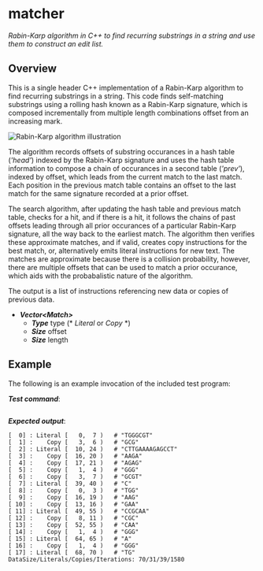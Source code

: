 # matcher

_Rabin-Karp algorithm in C++ to find recurring substrings
in a string and use them to construct an edit list._

## Overview

This is a single header C++ implementation of a Rabin-Karp algorithm to find
recurring substrings in a string. This code finds self-matching substrings
using a rolling hash known as a Rabin-Karp signature, which is composed
incrementally from multiple length combinations offset from an increasing mark.

![Rabin-Karp algorithm illustration](rabin-karp.png)

The algorithm records offsets of substring occurances in a hash table
(_'head'_) indexed by the Rabin-Karp signature and uses the hash table
information to compose a chain of occurances in a second table (_'prev'_),
indexed by offset, which leads from the current match to the last match.
Each position in the previous match table contains an offset to the last
match for the same signature recorded at a prior offset.

The search algorithm, after updating the hash table and previous match table,
checks for a hit, and if there is a hit, it follows the chains of past offsets
leading through all prior occurances of a particular Rabin-Karp signature,
all the way back to the earliest match. The algorithm then verifies these
approximate matches, and if valid, creates copy instructions for the best
match, or, alternatively emits literal instructions for new text. The matches
are approximate because there is a collision probability, however, there are
multiple offsets that can be used to match a prior occurance, which aids with
the probabalistic nature of the algorithm.

The output is a list of instructions referencing new data
or copies of previous data.

- ___Vector&lt;Match&gt;___
  - ___Type___ type (* _Literal_ or _Copy_ *)
  - ___Size___ offset
  - ___Size___ length

## Example

The following is an example invocation of the included test program:

___Test command___:
```$ ./build/match TGGGCGTGCGCTTGAAAAGAGCCTAAGAAGAGGGGGCGTCTGGAAGGAACCGCAACGCCAAGGGAGGGTG
```

___Expected output___:
```Original: TGGGCGTGCGCTTGAAAAGAGCCTAAGAAGAGGGGGCGTCTGGAAGGAACCGCAACGCCAAGGGAGGGTG
[  0] : Literal [   0,  7 )   # "TGGGCGT"
[  1] :    Copy [   3,  6 )   # "GCG"
[  2] : Literal [  10, 24 )   # "CTTGAAAAGAGCCT"
[  3] :    Copy [  16, 20 )   # "AAGA"
[  4] :    Copy [  17, 21 )   # "AGAG"
[  5] :    Copy [   1,  4 )   # "GGG"
[  6] :    Copy [   3,  7 )   # "GCGT"
[  7] : Literal [  39, 40 )   # "C"
[  8] :    Copy [   0,  3 )   # "TGG"
[  9] :    Copy [  16, 19 )   # "AAG"
[ 10] :    Copy [  13, 16 )   # "GAA"
[ 11] : Literal [  49, 55 )   # "CCGCAA"
[ 12] :    Copy [   8, 11 )   # "CGC"
[ 13] :    Copy [  52, 55 )   # "CAA"
[ 14] :    Copy [   1,  4 )   # "GGG"
[ 15] : Literal [  64, 65 )   # "A"
[ 16] :    Copy [   1,  4 )   # "GGG"
[ 17] : Literal [  68, 70 )   # "TG"
DataSize/Literals/Copies/Iterations: 70/31/39/1580
```